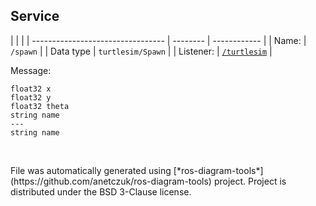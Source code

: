<!--
File was automatically generated using 'ros-diagram-tools' project.
Project is distributed under the BSD 3-Clause license.
-->

## Service


|  |  |
| --------------------------------- | -------- | ------------ |
| Name: | `/spawn` |
| Data type | `turtlesim/Spawn` |
| Listener: | [`/turtlesim`](n__turtlesim.html) |

Message:
```
float32 x
float32 y
float32 theta
string name
---
string name


```



</br>
File was automatically generated using [*ros-diagram-tools*](https://github.com/anetczuk/ros-diagram-tools) project.
Project is distributed under the BSD 3-Clause license.
